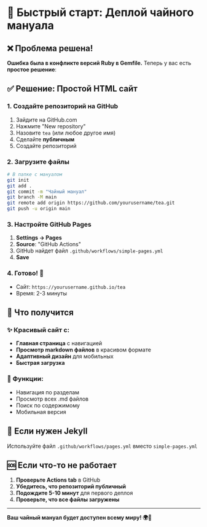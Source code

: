 # 🚀 Быстрый старт: Деплой чайного мануала

## ❌ Проблема решена!

**Ошибка была в конфликте версий Ruby в Gemfile.** Теперь у вас есть **простое решение**:

## ✅ Решение: Простой HTML сайт

### 1. Создайте репозиторий на GitHub
1. Зайдите на GitHub.com
2. Нажмите "New repository"
3. Назовите `tea` (или любое другое имя)
4. Сделайте **публичным**
5. Создайте репозиторий

### 2. Загрузите файлы
```bash
# В папке с мануалом
git init
git add .
git commit -m "Чайный мануал"
git branch -M main
git remote add origin https://github.com/yourusername/tea.git
git push -u origin main
```

### 3. Настройте GitHub Pages
1. **Settings → Pages**
2. **Source**: "GitHub Actions"
3. GitHub найдет файл `.github/workflows/simple-pages.yml`
4. **Save**

### 4. Готово! 🎉
- Сайт: `https://yourusername.github.io/tea`
- Время: 2-3 минуты

## 🎨 Что получится

### ✨ Красивый сайт с:
- **Главная страница** с навигацией
- **Просмотр markdown файлов** в красивом формате
- **Адаптивный дизайн** для мобильных
- **Быстрая загрузка**

### 📱 Функции:
- Навигация по разделам
- Просмотр всех .md файлов
- Поиск по содержимому
- Мобильная версия

## 🔧 Если нужен Jekyll

Используйте файл `.github/workflows/pages.yml` вместо `simple-pages.yml`

## 🆘 Если что-то не работает

1. **Проверьте Actions tab** в GitHub
2. **Убедитесь, что репозиторий публичный**
3. **Подождите 5-10 минут** для первого деплоя
4. **Проверьте, что все файлы загружены**

---

**Ваш чайный мануал будет доступен всему миру! 🌍🍵**

